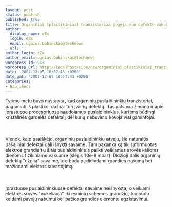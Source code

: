 ```yaml
---
layout: post
status: publish
published: true
title: Organiniai (plastikiniai) tranzistoriai pagyja nuo defektų vakuume
author:
  display_name: eZx
  login: eZx
  email: ugnius.babinskas@technews
  url: ''
author_login: eZx
author_email: ugnius.babinskas@technews
wordpress_id: 943
wordpress_url: http://localhost/site/new/organiniai_plastikiniai_tranzistoriai_pagyja_nuo_defektu_vakuume/
date: '2007-12-05 10:57:43 +0200'
date_gmt: '2007-12-05 10:57:43 +0200'
categories:
- Naujienos
---
```

<p>Tyrimų metu buvo nustatyta, kad organinių puslaidininkių tranzistoriai, pagaminti iš plastiko, dažnai turi įvairių defektų. Tas pats yra žinoma ir apie įprastuose procesoriuose naudojamus puslaidininkius, kuriems būdingi kristalinės gardelės defektai, dėl kurių nebuvimo kovoja visi gamintojai.<br />
<br><br />
<br>Vienok, kaip paaiškėjo, organinių puslaidininkių atveju, šie naturalūs pašaliniai defektai gali išnykti savaime. Tam pakanka ką tik suformuotas elektros grandis su šiais puslaidininkiais palikti veikiamus srovės kelioms dienoms fizikiniame vakuume (slėgis 10e-8 mbar). Didžioji dalis organinių defektų &quot;užgija&quot; savaime, tuo būdu padidindami grandies našumą bei mažindami elektros suvartojimą.<br />
<br><br />
<br>Įprastuose puslaidininkiuose defektai savaime neišnyksta, o veikiami elektros srovės &quot;nukeliauja&quot; iki esminių schemos grandžių, tuo būdu keldami pavojų našumui bei pačios grandies elemento egzistavimui.</p>
